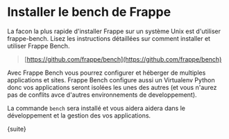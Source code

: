 # Installer le bench de Frappe

La facon la plus rapide d'installer Frappe sur un système Unix est d'utiliser frappe-bench. Lisez les instructions détaillées sur
comment installer et utiliser Frappe Bench.

> [https://github.com/frappe/bench](https://github.com/frappe/bench)

Avec Frappe Bench vous pourrez configurer et héberger de multiples applications et sites. Frappe Bench configure aussi un Virtualenv 
Python donc vos applications seront isolées les unes des autres (et vous n'aurez pas de conflits avce d'autres environnements de developpement).

La commande `bench` sera installé et vous aidera aidera dans le développement et la gestion des vos applications.

{suite}

